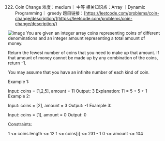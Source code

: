 322. Coin Change
难度：medium｜ 中等
相关知识点：Array ｜Dynamic Programming｜ greedy
题目链接：[https://leetcode.com/problems/coin-change/description/](https://leetcode.com/problems/coin-change/description/)

![image](https://github.com/hinswhale/leetcode/assets/22999866/ee85488f-c8c6-4d5a-b4b0-d5387c6f9a5f)
You are given an integer array coins representing coins of different denominations and an integer amount representing a total amount of money.

Return the fewest number of coins that you need to make up that amount. If that amount of money cannot be made up by any combination of the coins, return -1.

You may assume that you have an infinite number of each kind of coin.

 

Example 1:

Input: coins = [1,2,5], amount = 11
Output: 3
Explanation: 11 = 5 + 5 + 1
Example 2:

Input: coins = [2], amount = 3
Output: -1
Example 3:

Input: coins = [1], amount = 0
Output: 0
 

Constraints:

1 <= coins.length <= 12
1 <= coins[i] <= 231 - 1
0 <= amount <= 104
